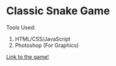 # Classic Snake Game
Tools Used: 
1. HTML/CSS/JavaScript
2. Photoshop (For Graphics)

[Link to the game!](http://webprojectskd.epizy.com/proj/Snake/index.html)
